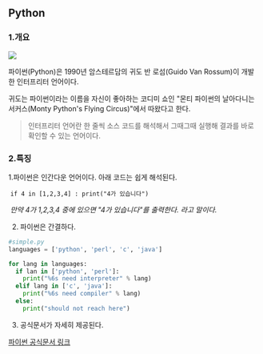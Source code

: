 ## Python

 

### 1.개요



![](https://wikidocs.net/images/page/5/pahkey_KRRKrp.png)



파이썬(Python)은 1990년 암스테르담의 귀도 반 로섬(Guido Van Rossum)이 개발한 인터프리터 언어이다. 

귀도는 파이썬이라는 이름을 자신이 좋아하는 코디미 쇼인 "몬티 파이썬의 날아다니는 서커스(Monty Python's Flying Circus)"에서 따왔다고 한다.

> 인터프리터 언어란 한 줄씩 소스 코드를 해석해서 그때그때 실행해 결과를 바로 확인할 수 있는 언어이다.



### 2.특징

1.파이썬은 인간다운 언어이다. 아래 코드는 쉽게 해석된다.

​	`if 4 in [1,2,3,4] : print("4가 있습니다")`

​	*만약 4가 1,2,3,4 중에 있으면 "4가 있습니다"를 출력한다. 라고 말이다.*





2. 파이썬은 간결하다.

```python
#simple.py
languages = ['python', 'perl', 'c', 'java']

for lang in languages:
  if lan in ['python', 'perl']:
    print("%6s need interpreter" % lang)
  elif lang in ['c', 'java']:
    print("%6s need compiler" % lang)
  else:
    print("should not reach here")
```





3. 공식문서가 자세히 제공된다.

[파이썬 공식문서 링크](https://docs.python.org/3/)

